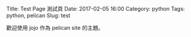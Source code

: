 Title: Test Page 測試頁 
Date: 2017-02-05 16:00
Category: python
Tags: python, pelican
Slug: test

歡迎使用 jojo 作為 pelican site 的主題。